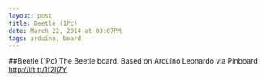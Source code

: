 ```yaml
---
layout: post
title: Beetle (1Pc)
date: March 22, 2014 at 03:07PM
tags: arduino, board
---
```

##Beetle (1Pc)
The Beetle board. Based on Arduino Leonardo
via Pinboard http://ift.tt/1f2Ij7Y 
